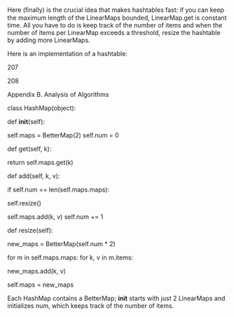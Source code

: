 Here (ﬁnally) is the crucial idea that makes hashtables fast: if you can keep the maximum length of the LinearMaps bounded, LinearMap.get is constant time. All you have to do is keep track of the number of items and when the number of items per LinearMap exceeds a threshold, resize the hashtable by adding more LinearMaps.

Here is an implementation of a hashtable:

207

208

Appendix B. Analysis of Algorithms

class HashMap(object):

def __init__(self):

self.maps = BetterMap(2) self.num = 0

def get(self, k):

return self.maps.get(k)

def add(self, k, v):

if self.num == len(self.maps.maps):

self.resize()

self.maps.add(k, v) self.num += 1

def resize(self):

new_maps = BetterMap(self.num * 2)

for m in self.maps.maps: for k, v in m.items:

new_maps.add(k, v)

self.maps = new_maps

Each HashMap contains a BetterMap; __init__ starts with just 2 LinearMaps and initializes num, which keeps track of the number of items.